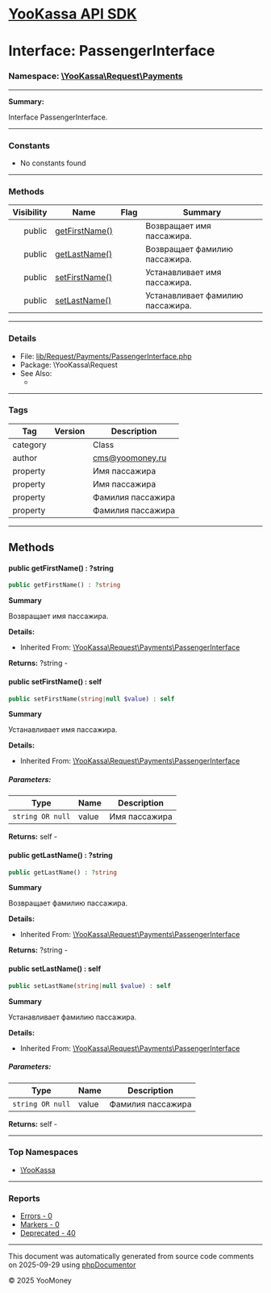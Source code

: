 # [YooKassa API SDK](../home.md)

# Interface: PassengerInterface
### Namespace: [\YooKassa\Request\Payments](../namespaces/yookassa-request-payments.md)
---
**Summary:**

Interface PassengerInterface.

---
### Constants
* No constants found

---
### Methods
| Visibility | Name | Flag | Summary |
| ----------:| ---- | ---- | ------- |
| public | [getFirstName()](../classes/YooKassa-Request-Payments-PassengerInterface.md#method_getFirstName) |  | Возвращает имя пассажира. |
| public | [getLastName()](../classes/YooKassa-Request-Payments-PassengerInterface.md#method_getLastName) |  | Возвращает фамилию пассажира. |
| public | [setFirstName()](../classes/YooKassa-Request-Payments-PassengerInterface.md#method_setFirstName) |  | Устанавливает имя пассажира. |
| public | [setLastName()](../classes/YooKassa-Request-Payments-PassengerInterface.md#method_setLastName) |  | Устанавливает фамилию пассажира. |

---
### Details
* File: [lib/Request/Payments/PassengerInterface.php](../../lib/Request/Payments/PassengerInterface.php)
* Package: \YooKassa\Request
* See Also:
  * [](https://yookassa.ru/developers/api)

---
### Tags
| Tag | Version | Description |
| --- | ------- | ----------- |
| category |  | Class |
| author |  | cms@yoomoney.ru |
| property |  | Имя пассажира |
| property |  | Имя пассажира |
| property |  | Фамилия пассажира |
| property |  | Фамилия пассажира |

---
## Methods
<a name="method_getFirstName" class="anchor"></a>
#### public getFirstName() : ?string

```php
public getFirstName() : ?string
```

**Summary**

Возвращает имя пассажира.

**Details:**
* Inherited From: [\YooKassa\Request\Payments\PassengerInterface](../classes/YooKassa-Request-Payments-PassengerInterface.md)

**Returns:** ?string - 


<a name="method_setFirstName" class="anchor"></a>
#### public setFirstName() : self

```php
public setFirstName(string|null $value) : self
```

**Summary**

Устанавливает имя пассажира.

**Details:**
* Inherited From: [\YooKassa\Request\Payments\PassengerInterface](../classes/YooKassa-Request-Payments-PassengerInterface.md)

##### Parameters:
| Type | Name | Description |
| ---- | ---- | ----------- |
| <code lang="php">string OR null</code> | value  | Имя пассажира |

**Returns:** self - 


<a name="method_getLastName" class="anchor"></a>
#### public getLastName() : ?string

```php
public getLastName() : ?string
```

**Summary**

Возвращает фамилию пассажира.

**Details:**
* Inherited From: [\YooKassa\Request\Payments\PassengerInterface](../classes/YooKassa-Request-Payments-PassengerInterface.md)

**Returns:** ?string - 


<a name="method_setLastName" class="anchor"></a>
#### public setLastName() : self

```php
public setLastName(string|null $value) : self
```

**Summary**

Устанавливает фамилию пассажира.

**Details:**
* Inherited From: [\YooKassa\Request\Payments\PassengerInterface](../classes/YooKassa-Request-Payments-PassengerInterface.md)

##### Parameters:
| Type | Name | Description |
| ---- | ---- | ----------- |
| <code lang="php">string OR null</code> | value  | Фамилия пассажира |

**Returns:** self - 




---

### Top Namespaces

* [\YooKassa](../namespaces/yookassa.md)

---

### Reports
* [Errors - 0](../reports/errors.md)
* [Markers - 0](../reports/markers.md)
* [Deprecated - 40](../reports/deprecated.md)

---

This document was automatically generated from source code comments on 2025-09-29 using [phpDocumentor](http://www.phpdoc.org/)

&copy; 2025 YooMoney